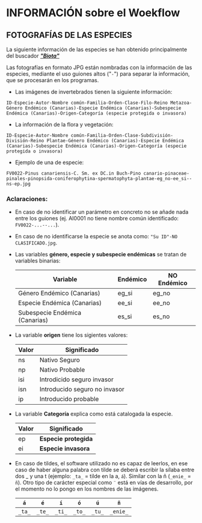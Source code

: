 # INFORMACIÓN sobre el Woekflow

## FOTOGRAFÍAS DE LAS ESPECIES

La siguiente información de las especies se han obtenido principalmente del buscador [***"Biota"***](https://www.biodiversidadcanarias.es/biota/)

Las fotografías en formato JPG están nombradas con la información de las especies, mediante el uso guiones altos ("```-```") para separar la información, que se procesarán en los programas. 

* Las imágenes de invertebrados tienen la siguiente información: 

```
ID-Especie-Autor-Nombre común-Familia-Orden-Clase-Filo-Reino Metazoa-Género Endémico (Canarias)-Especie Endémica (Canarias)-Subespecie Endémica (Canarias)-Origen-Categoría (especie protegida o invasora)
``` 

* La información de la flora y vegetación: 

```
ID-Especie-Autor-Nombre común-Familia-Orden-Clase-Subdivisión-División-Reino Plantae-Género Endémico (Canarias)-Especie Endémica (Canarias)-Subespecie Endémica (Canarias)-Origen-Categoría (especie protegida o invasora)
``` 

* Ejemplo de una de especie:

```
FV0022-Pinus canariensis-C. Sm. ex DC.in Buch-Pino canario-pinaceae-pinales-pinopsida-coniferophytina-spermatophyta-plantae-eg_no-ee_si--ns-ep.jpg
```

### **Aclaraciones:** 

- En caso de no identificar un parámetro en concreto no se añade nada entre los guiones (ej. AI0001 no tiene nombre común identificado: ```FV0022-...--...```).

- En caso de no identificarse la especie se anota como: ```"Su ID"-NO CLASIFICADO.jpg```.

- Las variables **género, especie y subespecie endémicas** se tratan de variables binarias:

  |         **Variable**           | **Endémico**    | **NO Endémico** | 
  | ------------------------------ | --------------- | --------------- |
  | Género Endémico (Canarias)     |      eg_si      |   eg_no         | 
  | Especie Endémica (Canarias)    |      ee_si      |   ee_no         |
  | Subespecie Endémica (Canarias) |      es_si      |   es_no         |

- La variable **origen** tiene los sigientes valores:

  | **Valor**  |  **Significado**               | 
  | ---------- | ------------------------------ |
  | ns         | Nativo Seguro                  | 
  | np         | Nativo Probable                |
  | isi        | Introdicido seguro invasor     |
  | isn        | Introducido seguro no invasor  |
  | ip         | Introducido probable           |

- La variable **Categoría** explica como está catalogada la especie.

  | **Valor**  |  **Significado**               | 
  | ---------- | ------------------------------ |
  | ep         | **Especie protegida**          | 
  | ei         | **Especie invasora**           |

- En caso de tildes, el software utilizado no es capaz de leerlos, en ese caso de haber alguna palabra con tilde se deberá escribir la sílaba entre dos _ y una t (ejemplo: `_ta_` = tilde en la a, `á`). Similar con la ñ (`_enie_` = `ñ`). Otro tipo de carácter especial como `¨` está en vías de desarrollo, por el momento no lo pongo en los nombres de las imágenes.

  | `á`       | `é`       | `í`       | `ó`       | `ú`       | `ñ`       | 
  | -------   | -------   | -------   | -------   | -------   | -------   |
  | `_ta_`    | `_te_`    | `_ti_`    | `_to_`    | `_tu_`    | `_enie_`  | 
